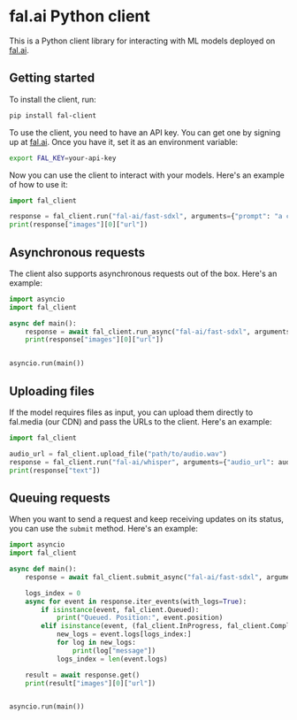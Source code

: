 # fal.ai Python client

This is a Python client library for interacting with ML models deployed on [fal.ai](https://fal.ai).

## Getting started

To install the client, run:

```bash
pip install fal-client
```

To use the client, you need to have an API key. You can get one by signing up at [fal.ai](https://fal.ai). Once you have it, set
it as an environment variable:

```bash
export FAL_KEY=your-api-key
```

Now you can use the client to interact with your models. Here's an example of how to use it:

```python
import fal_client

response = fal_client.run("fal-ai/fast-sdxl", arguments={"prompt": "a cute cat, realistic, orange"})
print(response["images"][0]["url"])
```

## Asynchronous requests

The client also supports asynchronous requests out of the box. Here's an example:

```python
import asyncio
import fal_client

async def main():
    response = await fal_client.run_async("fal-ai/fast-sdxl", arguments={"prompt": "a cute cat, realistic, orange"})
    print(response["images"][0]["url"])


asyncio.run(main())
```

## Uploading files

If the model requires files as input, you can upload them directly to fal.media (our CDN) and pass the URLs to the client. Here's an example:

```python
import fal_client

audio_url = fal_client.upload_file("path/to/audio.wav")
response = fal_client.run("fal-ai/whisper", arguments={"audio_url": audio_url})
print(response["text"])
```

## Queuing requests

When you want to send a request and keep receiving updates on its status, you can use the `submit` method. Here's an example:

```python
import asyncio
import fal_client

async def main():
    response = await fal_client.submit_async("fal-ai/fast-sdxl", arguments={"prompt": "a cute cat, realistic, orange"})

    logs_index = 0
    async for event in response.iter_events(with_logs=True):
        if isinstance(event, fal_client.Queued):
            print("Queued. Position:", event.position)
        elif isinstance(event, (fal_client.InProgress, fal_client.Completed)):
            new_logs = event.logs[logs_index:]
            for log in new_logs:
                print(log["message"])
            logs_index = len(event.logs)

    result = await response.get()
    print(result["images"][0]["url"])


asyncio.run(main())
```

